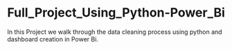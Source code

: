 # Full_Project_Using_Python-Power_Bi
In this Project we walk through the data cleaning process using python and dashboard creation in Power Bi.
